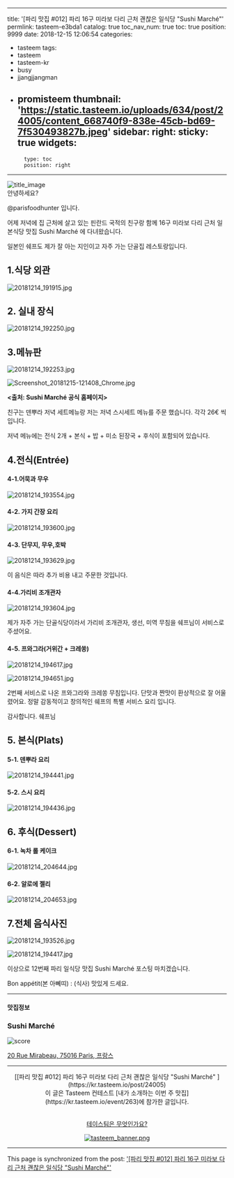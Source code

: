 
---
title: '[파리 맛집 #012] 파리 16구 미라보 다리 근처 괜찮은 일식당 "Sushi Marché"'
permlink: tasteem-e3bda1
catalog: true
toc_nav_num: true
toc: true
position: 9999
date: 2018-12-15 12:06:54
categories:
- tasteem
tags:
- tasteem
- tasteem-kr
- busy
- jjangjjangman
- promisteem
thumbnail: 'https://static.tasteem.io/uploads/634/post/24005/content_668740f9-838e-45cb-bd69-7f530493827b.jpeg'
sidebar:
    right:
        sticky: true
widgets:
    -
        type: toc
        position: right
---


![title_image](https://static.tasteem.io/uploads/634/post/24005/content_668740f9-838e-45cb-bd69-7f530493827b.jpeg)
<br/>
안녕하세요?

@parisfoodhunter 입니다.

어제 저녁에 집 근처에 살고 있는 핀란드 국적의 친구랑 함께 16구 미라보 다리 근처 일본식당 맛집 Sushi Marché 에 다녀왔습니다. 

일본인 쉐프도 제가 잘 아는 지인이고 자주 가는 단골집 레스토랑입니다.

## 1.식당 외관

![20181214_191915.jpg](https://static.tasteem.io/uploads/image/image/117121/a2d129d6-a5af-406b-841f-4576c265f940.jpeg)


## 2. 실내 장식


![20181214_192250.jpg](https://static.tasteem.io/uploads/image/image/117125/8ca93f36-8fb6-4488-a2ab-40488173928b.jpeg)
 
## 3.메뉴판


![20181214_192253.jpg](https://static.tasteem.io/uploads/image/image/117136/a2d129d6-a5af-406b-841f-4576c265f940.jpeg)


![Screenshot_20181215-121408_Chrome.jpg](https://static.tasteem.io/uploads/image/image/117137/8ca93f36-8fb6-4488-a2ab-40488173928b.jpeg)

**<출처: Sushi Marché 공식 홈페이지>**

친구는 덴뿌라 저녁 세트메뉴랑 저는 저녁 스시세트 메뉴를 주문 했습니다. 각각 26€ 씩 입니다.

저녁 메뉴에는 전식 2개 + 본식 + 밥 + 미소 된장국 + 후식이 포함되어 있습니다. 


## 4.전식(Entrée)

#### 4-1.어묵과 무우

![20181214_193554.jpg](https://static.tasteem.io/uploads/image/image/117138/a2d129d6-a5af-406b-841f-4576c265f940.jpeg)

#### 4-2. 가지 간장 요리

![20181214_193600.jpg](https://static.tasteem.io/uploads/image/image/117139/a2d129d6-a5af-406b-841f-4576c265f940.jpeg)

#### 4-3. 단무지, 무우,호박 


![20181214_193629.jpg](https://static.tasteem.io/uploads/image/image/117140/8ca93f36-8fb6-4488-a2ab-40488173928b.jpeg)

이 음식은 따라 추가 비용 내고 주문한 것입니다.

#### 4-4.가리비 조개관자


![20181214_193604.jpg](https://static.tasteem.io/uploads/image/image/117142/8ca93f36-8fb6-4488-a2ab-40488173928b.jpeg)

제가 자주 가는 단골식당이라서 가리비 조개관자, 생선, 미역 무침을 쉐프님이 서비스로 주셨어요. 

#### 4-5. 프와그라(거위간 + 크레쏭)


![20181214_194617.jpg](https://static.tasteem.io/uploads/image/image/117149/a2d129d6-a5af-406b-841f-4576c265f940.jpeg)


![20181214_194651.jpg](https://static.tasteem.io/uploads/image/image/117153/a2d129d6-a5af-406b-841f-4576c265f940.jpeg)


2번째 서비스로 나온 프와그라와 크레쏭 무침입니다. 단맛과 짠맛이 환상적으로 잘 어울렸어요. 정말 감동적이고 창의적인 쉐프의 특별 서비스 요리 입니다. 

감사합니다. 쉐프님

## 5. 본식(Plats)

#### 5-1. 덴뿌라 요리


![20181214_194441.jpg](https://static.tasteem.io/uploads/image/image/117150/8ca93f36-8fb6-4488-a2ab-40488173928b.jpeg)

#### 5-2. 스시 요리


![20181214_194436.jpg](https://static.tasteem.io/uploads/image/image/117151/8ca93f36-8fb6-4488-a2ab-40488173928b.jpeg)


## 6. 후식(Dessert)

#### 6-1.  녹차 롤 케이크


![20181214_204644.jpg](https://static.tasteem.io/uploads/image/image/117157/a2d129d6-a5af-406b-841f-4576c265f940.jpeg)

#### 6-2. 알로에 젤리


![20181214_204653.jpg](https://static.tasteem.io/uploads/image/image/117159/a2d129d6-a5af-406b-841f-4576c265f940.jpeg)

## 7.전체 음식사진


![20181214_193526.jpg](https://static.tasteem.io/uploads/image/image/117161/a2d129d6-a5af-406b-841f-4576c265f940.jpeg)


![20181214_194417.jpg](https://static.tasteem.io/uploads/image/image/117162/a2d129d6-a5af-406b-841f-4576c265f940.jpeg)

이상으로 12번째 파리 일식당 맛집 Sushi Marché 포스팅 마치겠습니다. 

Bon appétit(본 아뻬띠) : (식사) 맛있게 드세요.




---------------------
#### 맛집정보
### Sushi Marché 
![score](https://static.tasteem.io/images/steem/2Crowns.png)

[20 Rue Mirabeau, 75016 Paris, 프랑스](https://kr.tasteem.io/post/24005#map)

-----------------------------------------
<center>[[파리 맛집 #012] 파리 16구 미라보 다리 근처 괜찮은 일식당 "Sushi Marché" ](https://kr.tasteem.io/post/24005)
<br/>이 글은 Tasteem 컨테스트
 [내가 소개하는  이번 주 맛집](https://kr.tasteem.io/event/263)에 참가한 글입니다.

<br/>[테이스팀은 무엇인가요?](https://kr.tasteem.io/about)

[![tasteem_banner.png](https://static.tasteem.io/images/tasteem_banner_v3.png)](https://kr.tasteem.io)</center>

- - -

This page is synchronized from the post: ['[파리 맛집 #012] 파리 16구 미라보 다리 근처 괜찮은 일식당 "Sushi Marché"'](https://steemit.com/@parisfoodhunter/tasteem-e3bda1)
